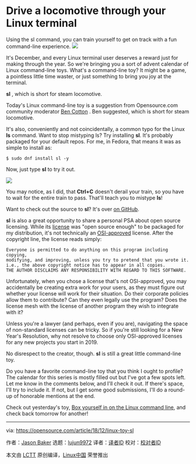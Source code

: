 [#]: collector: (lujun9972)
[#]: translator: (geekpi)
[#]: reviewer: ( )
[#]: publisher: ( )
[#]: subject: (Drive a locomotive through your Linux terminal)
[#]: via: (https://opensource.com/article/18/12/linux-toy-sl)
[#]: author: (Jason Baker https://opensource.com/users/jason-baker)
[#]: url: ( )

Drive a locomotive through your Linux terminal
======
Using the sl command, you can train yourself to get on track with a fun command-line experience.
![](https://opensource.com/sites/default/files/styles/image-full-size/public/uploads/linux-toy-sl.png?itok=WPTj0Ga9)

It's December, and every Linux terminal user deserves a reward just for making through the year. So we're bringing you a sort of advent calendar of Linux command-line toys. What's a command-line toy? It might be a game, a pointless little time waster, or just something to bring you joy at the terminal.

**sl** , which is short for steam locomotive.

Today's Linux command-line toy is a suggestion from Opensource.com community moderator [Ben Cotton][1] . Ben suggested, which is short for steam locomotive.

It's also, conveniently and not coincidentally, a common typo for the Linux **ls** command. Want to stop mistyping ls? Try installing **sl**. It's probably packaged for your default repos. For me, in Fedora, that means it was as simple to install as:

```
$ sudo dnf install sl -y
```

Now, just type **sl** to try it out.

![](https://opensource.com/sites/default/files/uploads/linux-toy-sl-animated.gif)

You may notice, as I did, that **Ctrl+C** doesn't derail your train, so you have to wait for the entire train to pass. That'll teach you to mistype **ls**!

Want to check out the source to **sl**? It's over [on GitHub][2].

**sl** is also a great opportunity to share a personal PSA about open source licensing. While its [license][3] was "open source enough" to be packaged for my distribution, it's not technically an [OSI-approved][4] license. After the copyright line, the license reads simply:

```
Everyone is permitted to do anything on this program including copying,
modifying, and improving, unless you try to pretend that you wrote it.
i.e., the above copyright notice has to appear in all copies.
THE AUTHOR DISCLAIMS ANY RESPONSIBILITY WITH REGARD TO THIS SOFTWARE.
```

Unfortunately, when you chose a license that's not OSI-approved, you may accidentally be creating extra work for your users, as they must figure out whether your license will work for their situation. Do their corporate policies allow them to contribute? Can they even legally use the program? Does the license mesh with the license of another program they wish to integrate with it?

Unless you're a lawyer (and perhaps, even if you are), navigating the space of non-standard licenses can be tricky. So if you're still looking for a New Year's Resolution, why not resolve to choose only OSI-approved licenses for any new projects you start in 2019.

No disrespect to the creator, though. **sl** is still a great little command-line toy.

Do you have a favorite command-line toy that you think I ought to profile? The calendar for this series is mostly filled out but I've got a few spots left. Let me know in the comments below, and I'll check it out. If there's space, I'll try to include it. If not, but I get some good submissions, I'll do a round-up of honorable mentions at the end.

Check out yesterday's toy, [Box yourself in on the Linux command line][5], and check back tomorrow for another!

--------------------------------------------------------------------------------

via: https://opensource.com/article/18/12/linux-toy-sl

作者：[Jason Baker][a]
选题：[lujun9972][b]
译者：[译者ID](https://github.com/译者ID)
校对：[校对者ID](https://github.com/校对者ID)

本文由 [LCTT](https://github.com/LCTT/TranslateProject) 原创编译，[Linux中国](https://linux.cn/) 荣誉推出

[a]: https://opensource.com/users/jason-baker
[b]: https://github.com/lujun9972
[1]: https://opensource.com/users/bcotton
[2]: https://github.com/mtoyoda/sl
[3]: https://github.com/mtoyoda/sl/blob/master/LICENSE
[4]: https://opensource.org/licenses
[5]: https://opensource.com/article/18/12/linux-toy-boxes
